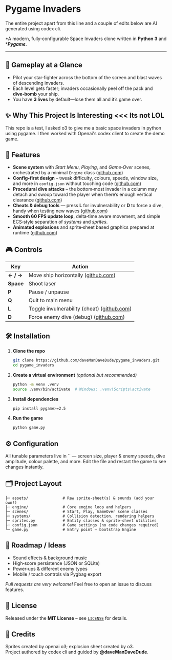 # Pygame Invaders

The entire project apart from this line and a couple of edits below are AI generated using codex cli.

*A modern, fully‑configurable Space Invaders clone written in ****Python 3**** and ****Pygame***.

---

## 🚀 Gameplay at a Glance

- Pilot your star‑fighter across the bottom of the screen and blast waves of descending invaders.
- Each level gets faster; invaders occasionally peel off the pack and **dive‑bomb** your ship.
- You have **3 lives** by default—lose them all and it’s game over.

## ✨ Why This Project Is Interesting   <<< Its not LOL

This repo is a test, I asked o3 to give me a basic space invaders in python using pygame. I then worked with Openai's codex client to create the demo game.

## 🔑 Features

- **Scene system** with *Start Menu*, *Playing*, and *Game‑Over* scenes, orchestrated by a minimal `Engine` class ([github.com](https://github.com/daveManDaveDude/pygame_invaders/blob/main/engine/engine.py))
- **Config‑first design** – tweak difficulty, colours, speeds, window size, and more in `config.json` without touching code ([github.com](https://github.com/daveManDaveDude/pygame_invaders/blob/main/config.json))
- **Procedural dive attacks** – the bottom‑most invader in a column may detach and swoop toward the player when there’s enough vertical clearance ([github.com](https://github.com/daveManDaveDude/pygame_invaders/blob/main/scenes/play_scene.py))
- **Cheats & debug tools** — press **L** for invulnerability or **D** to force a dive, handy when testing new waves ([github.com](https://github.com/daveManDaveDude/pygame_invaders/blob/main/scenes/play_scene.py))
- **Smooth 60 FPS update loop**, delta‑time aware movement, and simple ECS‑style separation of *systems* and *sprites*.
- **Animated explosions** and sprite‑sheet based graphics prepared at runtime ([github.com](https://github.com/daveManDaveDude/pygame_invaders/blob/main/sprites.py))

## 🎮 Controls

| Key       | Action                                                                                                                           |
| --------- | -------------------------------------------------------------------------------------------------------------------------------- |
| **← / →** | Move ship horizontally ([github.com](https://github.com/daveManDaveDude/pygame_invaders/blob/main/sprites.py))                   |
| **Space** | Shoot laser                                                                                                                      |
| **P**     | Pause / unpause                                                                                                                  |
| **Q**     | Quit to main menu                                                                                                                |
| **L**     | Toggle invulnerability (cheat) ([github.com](https://github.com/daveManDaveDude/pygame_invaders/blob/main/scenes/play_scene.py)) |
| **D**     | Force enemy dive (debug) ([github.com](https://github.com/daveManDaveDude/pygame_invaders/blob/main/scenes/play_scene.py))       |

## 🛠️ Installation

1. **Clone the repo**
   ```bash
   git clone https://github.com/daveManDaveDude/pygame_invaders.git
   cd pygame_invaders
   ```
2. **Create a virtual environment** *(optional but recommended)*
   ```bash
   python -m venv .venv
   source .venv/bin/activate  # Windows: .venv\Scripts\activate
   ```
3. **Install dependencies**
   ```bash
   pip install pygame>=2.5
   ```
4. **Run the game**
   ```bash
   python game.py
   ```

## ⚙️ Configuration

All tunable parameters live in `` — screen size, player & enemy speeds, dive amplitude, colour palette, and more. Edit the file and restart the game to see changes instantly.

## 🗂️ Project Layout

```text
├─ assets/               # Raw sprite‑sheet(s) & sounds (add your own!)
├─ engine/               # Core engine loop and helpers
├─ scenes/               # Start, Play, GameOver scene classes
├─ systems/              # Collision detection, rendering helpers
├─ sprites.py            # Entity classes & sprite‑sheet utilities
├─ config.json           # Game settings (no code changes required)
└─ game.py               # Entry point – bootstrap Engine
```

## 🧭 Roadmap / Ideas

- Sound effects & background music
- High‑score persistence (JSON or SQLite)
- Power‑ups & different enemy types
- Mobile / touch controls via Pygbag export

*Pull requests are very welcome!* Feel free to open an issue to discuss features.

## 📄 License

Released under the **MIT License** – see [`LICENSE`](LICENSE) for details.

## 🙏 Credits

Sprites created by openai o3; explosion sheet created by o3.\
Project authored by codex cli and guided by **@daveManDaveDude**.

